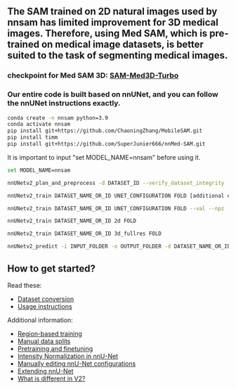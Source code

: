 
## The SAM trained on 2D natural images used by nnsam has limited improvement for 3D medical images. Therefore, using Med SAM, which is pre-trained on medical image datasets, is better suited to the task of segmenting medical images.

### checkpoint for Med SAM 3D: [SAM-Med3D-Turbo](https://drive.google.com/file/d/1MuqYRQKIZb4YPtEraK8zTKKpp-dUQIR9/view?usp=sharing)

### Our entire code is built based on nnUNet, and you can follow the nnUNet instructions exactly.


```bash
conda create -n nnsam python=3.9
conda activate nnsam
pip install git+https://github.com/ChaoningZhang/MobileSAM.git
pip install timm
pip install git+https://github.com/SuperJunier666/nnMed-SAM.git
```

It is important to input "set MODEL_NAME=nnsam" before using it.
```bash
set MODEL_NAME=nnsam
```

```bash
nnUNetv2_plan_and_preprocess -d DATASET_ID --verify_dataset_integrity

nnUNetv2_train DATASET_NAME_OR_ID UNET_CONFIGURATION FOLD [additional options, see -h]

nnUNetv2_train DATASET_NAME_OR_ID UNET_CONFIGURATION FOLD --val --npz

nnUNetv2_train DATASET_NAME_OR_ID 2d FOLD

nnUNetv2_train DATASET_NAME_OR_ID 3d_fullres FOLD

nnUNetv2_predict -i INPUT_FOLDER -o OUTPUT_FOLDER -d DATASET_NAME_OR_ID -c CONFIGURATION --save_probabilities
```


## How to get started?
Read these:
- [Dataset conversion](documentation/dataset_format.md)
- [Usage instructions](documentation/how_to_use_nnunet.md)

Additional information:
- [Region-based training](documentation/region_based_training.md)
- [Manual data splits](documentation/manual_data_splits.md)
- [Pretraining and finetuning](documentation/pretraining_and_finetuning.md)
- [Intensity Normalization in nnU-Net](documentation/explanation_normalization.md)
- [Manually editing nnU-Net configurations](documentation/explanation_plans_files.md)
- [Extending nnU-Net](documentation/extending_nnunet.md)
- [What is different in V2?](documentation/changelog.md)


